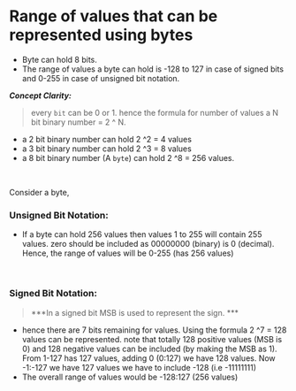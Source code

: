 
# Range of values that can be represented using bytes

- Byte can hold 8 bits.
- The range of values a byte can hold is -128 to 127 in case of signed bits and 0-255 in case of unsigned bit notation.

***Concept Clarity:***
> every `bit` can be 0 or 1. hence the formula for number of values a N bit binary number = 2 ^ N.

- a 2 bit binary number can hold 2 ^2 = 4 values
- a 3 bit binary number can hold 2 ^3 = 8 values
- a 8 bit binary number (A `byte`) can hold 2 ^8 = 256 values.

<br/>

Consider a byte,

### Unsigned Bit Notation:

- If a byte can hold 256 values then values 1 to 255 will contain 255 values. zero should be included as 00000000 (binary) is 0 (decimal). Hence, the range of values will be 0-255 (has 256 values)

<br/>

### Signed Bit Notation:

> ***In a signed bit MSB is used to represent the sign. ***
- hence there are 7 bits remaining for values. Using the formula 2 ^7 = 128 values can be represented. note that totally 128 positive values (MSB is 0) and 128 negative values can be included (by making the MSB as 1). From 1-127 has 127 values, adding 0 (0:127) we have 128 values. Now -1:-127 we have 127 values we have to include -128 (i.e -11111111) 
- The overall range of values would be -128:127 (256 values)
